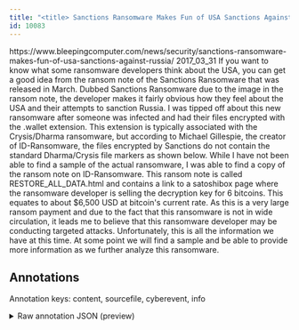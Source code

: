 ```yaml
---
title: "<title> Sanctions Ransomware Makes Fun of USA Sanctions Against Russia  </title>"
id: 10083
---
```


<title> Sanctions Ransomware Makes Fun of USA Sanctions Against Russia  </title>
<source> https://www.bleepingcomputer.com/news/security/sanctions-ransomware-makes-fun-of-usa-sanctions-against-russia/ </source>
<date> 2017_03_31 </date>
<text>
If you want to know what some ransomware developers think about the USA, you can get a good idea from the ransom note of the Sanctions Ransomware that was released in March. Dubbed Sanctions Ransomware due to the image in the ransom note, the developer makes it fairly obvious how they feel about the USA and their attempts to sanction Russia.
I was tipped off about this new ransomware after someone was infected and had their files encrypted with the .wallet extension. This extension is typically associated with the Crysis/Dharma ransomware, but according to Michael Gillespie, the creator of ID-Ransomware, the files encrypted by Sanctions do not contain the standard Dharma/Crysis file markers as shown below.
While I have not been able to find a sample of the actual ransomware, I was able to find a copy of the ransom note on ID-Ransomware. This ransom note is called RESTORE_ALL_DATA.html  and contains a link to a satoshibox page where the ransomware developer is selling the decryption key for 6 bitcoins. This equates to about $6,500 USD at bitcoin's current rate. 
As this is a very large ransom payment and due to the fact that this ransomware is not in wide circulation, it leads me to believe that this ransomware developer may be conducting targeted attacks.
Unfortunately, this is all the information we have at this time. At some point we will find a sample and be able to provide more information as we further analyze this ransomware.
</text>



## Annotations

Annotation keys: content, sourcefile, cyberevent, info

<details>
<summary>Raw annotation JSON (preview)</summary>

```json
{
  "content": "If you want to know what some ransomware developers think about the USA, you can get a good idea from the ransom note of the Sanctions Ransomware that was released in March. Dubbed Sanctions Ransomware due to the image in the ransom note, the developer makes it fairly obvious how they feel about the USA and their attempts to sanction Russia. I was tipped off about this new ransomware after someone was infected and had their files encrypted with the .wallet extension. This extension is typically associated with the Crysis/Dharma ransomware, but according to Michael Gillespie, the creator of ID-Ransomware, the files encrypted by Sanctions do not contain the standard Dharma/Crysis file markers as shown below. While I have not been able to find a sample of the actual ransomware, I was able to find a copy of the ransom note on ID-Ransomware. This ransom note is called RESTORE_ALL_DATA.html  and contains a link to a satoshibox page where the ransomware developer is selling the decryption key for 6 bitcoins. This equates to about $6,500 USD at bitcoin's current rate.  As this is a very large ransom payment and due to the fact that this ransomware is not in wide circulation, it leads me to believe that this ransomware developer may be conducting targeted attacks. Unfortunately, this is all the information we have at this time. At some point we will find a sample and be able to provide more information as we further analyze this ransomware.",
  "sourcefile": "10083.txt",
  "cyberevent": {
    "hopper": [
      {
        "index": 0,
        "relation": "Same",
        "events": [
          {
            "index": "E2",
            "type": "Attack",
            "realis": "Actual",
            "nugget": {
              "startOffset": 971,
              "index": "T6",
              "endOffset": 1000,
              "text": "is selling the decryption key"
            },
            "argument": [
              {
                "index": "T8",
                "text": "a link to a satoshibox page",
                "endOffset": 939,
                "role": {
                  "type": "Payment-Method"
                },
                "startOffset": 912,
                "type": "PaymentMethod"
              },
              {
                "index": "T5",
                "text": "the ransomware developer",
                "endOffset": 970,
                "role": {
                  "type": "Attacker"
                },
                "startOffset": 946,
                "type": "Person"
              },
              {
                "index": "T4",
                "text": "This ransom note",
                "endOffset": 865,
                "role": {
                  "type": "Tool"
                },
                "startOffset": 849,
                "type": "File"
              },
              {
                "index": "T7",
                "text": "6 bitcoins",
                "endOffset": 1015,
                "role": {
                  "type": "Price"
                },
                "startOffset": 1005,
                "type": "Money"
              }
            ],
            "subtype": "Ransom"
          },
          {
            "index": "E1",
            "type": "Attack",
            "realis": "Actual",
            "nugget": {
              "startOffset": 1089,
              "index": "T2",
              "endOffset": 1116,
              "text": "a very large ransom payment"
            },
            "argument": [
              {
                "index": "T3",
                "external_reference": {
                  "wikidataid": "Q926331"
                },
                "endOffset": 1157,
                "role": {
                  "type": "Tool"
                },
                "text": "ransomware",
                "startOffset": 1147,
                "type": "Malware"
              },
              {
                "index": "T1",
                "text": "ransomware developer",
                "endOffse
```
</details>
